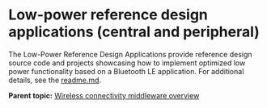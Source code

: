 # Low-power reference design applications \(central and peripheral\)

The Low-Power Reference Design Applications provide reference design source code and projects showcasing how to implement optimized low power functionality based on a Bluetooth LE application. For additional details, see the [readme.md](../../../../../examples/wireless_examples/reference_design/readme.md).

**Parent topic:** [Wireless connectivity middleware overview](../topics/wireless_connectivity_middleware_overview.md)

